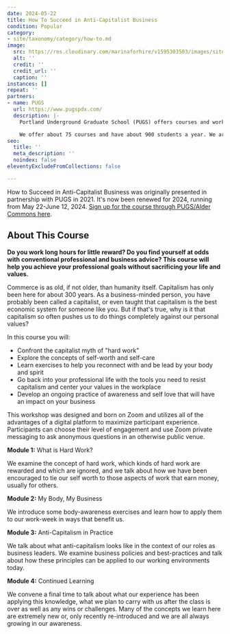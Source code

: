 ```yaml
---
date: 2024-05-22
title: How To Succeed in Anti-Capitalist Business
condition: Popular
category:
- site/taxonomy/category/how-to.md
image:
  src: https://res.cloudinary.com/marinaforhire/v1595303503/images/site/marina-two-tone-wall.jpg
  alt: ''
  credit: ''
  credit_url: ''
  caption: ''
instances: []
repeat: ''
partners:
- name: PUGS
  url: https://www.pugspdx.com/
  description: |-
    Portland Underground Graduate School (PUGS) offers courses and workshops that facilitate your becoming who you want to be. Taught by local experts, they are filled with smart, interesting, and motivated Portlanders. We believe that a quality education is key to personal and societal transformation.

    We offer about 75 courses and have about 900 students a year. We are not part of the restrictive, bureaucratic, and expensive university “educational-industrial complex.” No degrees or certificates. No university credit. And proudly so. As a matter of social justice, our mission is to allow everyone a chance to keeping learning debt-free through our Radical Pricing Policy. Hope to see you in class!
seo:
  title: ''
  meta_description: ''
  noindex: false
eleventyExcludeFromCollections: false

---
```

How to Succeed in Anti-Capitalist Business was originally presented in partnership with PUGS in 2021. It's now been renewed for 2024, running from May 22-June 12, 2024. [Sign up for the course through PUGS/Alder Commons here](https://app.aldercommons.org/program/anticapitalistbusiness).

## About This Course

**Do you work long hours for little reward? Do you find yourself at odds with conventional professional and business advice? This course will help you achieve your professional goals without sacrificing your life and values.**

Commerce is as old, if not older, than humanity itself. Capitalism has only been here for about 300 years. As a business-minded person, you have probably been called a capitalist, or even taught that capitalism is the best economic system for someone like you. But if that's true, why is it that capitalism so often pushes us to do things completely against our personal values?

In this course you will:

* Confront the capitalist myth of "hard work"
* Explore the concepts of self-worth and self-care
* Learn exercises to help you reconnect with and be lead by your body and spirit
* Go back into your professional life with the tools you need to resist capitalism and center your values in the workplace
* Develop an ongoing practice of awareness and self love that will have an impact on your business

This workshop was designed and born on Zoom and utilizes all of the advantages of a digital platform to maximize participant experience. Participants can choose their level of engagement and use Zoom private messaging to ask anonymous questions in an otherwise public venue.

**Module 1:** What is Hard Work?

We examine the concept of hard work, which kinds of hard work are rewarded and which are ignored, and we talk about how we have been encouraged to tie our self worth to those aspects of work that earn money, usually for others.

**Module 2:** My Body, My Business

We introduce some body-awareness exercises and learn how to apply them to our work-week in ways that benefit us.

**Module 3:** Anti-Capitalism in Practice

We talk about what anti-capitalism looks like in the context of our roles as business leaders. We examine business policies and best-practices and talk about how these principles can be applied to our working environments today.

**Module 4:** Continued Learning

We convene a final time to talk about what our experience has been applying this knowledge, what we plan to carry with us after the class is over as well as any wins or challenges. Many of the concepts we learn here are extremely new or, only recently re-introduced and we are all always growing in our awareness.
